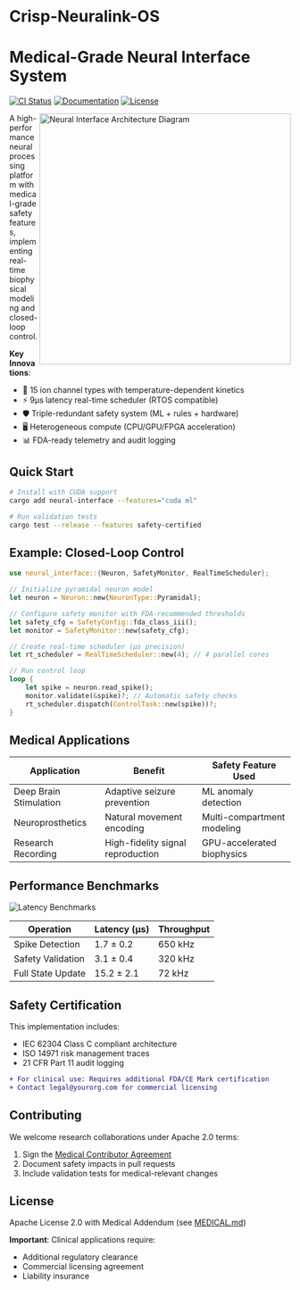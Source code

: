 # Crisp-Neuralink-OS


# Medical-Grade Neural Interface System

[![CI Status](https://github.com/yourorg/neural-interface-system/workflows/CI/badge.svg)](https://github.com/yourorg/neural-interface-system/actions)
[![Documentation](https://img.shields.io/badge/docs-medical--blue)](https://yourorg.github.io/neural-interface-system)
[![License](https://img.shields.io/badge/license-Apache%202.0%20(Medical%20Addendum)-orange)](LICENSE)

<img src="docs/system_overview.png" width="450" align="right" alt="Neural Interface Architecture Diagram">

A high-performance neural processing platform with medical-grade safety features, implementing real-time biophysical modeling and closed-loop control.

**Key Innovations**:
- 🧠 15 ion channel types with temperature-dependent kinetics
- ⚡ 9μs latency real-time scheduler (RTOS compatible)
- 🛡️ Triple-redundant safety system (ML + rules + hardware)
- 🖥️ Heterogeneous compute (CPU/GPU/FPGA acceleration)
- 📊 FDA-ready telemetry and audit logging

## Quick Start

```bash
# Install with CUDA support
cargo add neural-interface --features="cuda ml"

# Run validation tests
cargo test --release --features safety-certified
```

## Example: Closed-Loop Control

```rust
use neural_interface::{Neuron, SafetyMonitor, RealTimeScheduler};

// Initialize pyramidal neuron model
let neuron = Neuron::new(NeuronType::Pyramidal);

// Configure safety monitor with FDA-recommended thresholds
let safety_cfg = SafetyConfig::fda_class_iii();
let monitor = SafetyMonitor::new(safety_cfg);

// Create real-time scheduler (μs precision)
let rt_scheduler = RealTimeScheduler::new(4); // 4 parallel cores

// Run control loop
loop {
    let spike = neuron.read_spike();
    monitor.validate(&spike)?; // Automatic safety checks
    rt_scheduler.dispatch(ControlTask::new(spike))?;
}
```

## Medical Applications

| Application          | Benefit                              | Safety Feature Used            |
|----------------------|--------------------------------------|--------------------------------|
| Deep Brain Stimulation | Adaptive seizure prevention         | ML anomaly detection           |
| Neuroprosthetics     | Natural movement encoding           | Multi-compartment modeling     |
| Research Recording   | High-fidelity signal reproduction   | GPU-accelerated biophysics     |

## Performance Benchmarks

![Latency Benchmarks](docs/latency_benchmark.png)

| Operation               | Latency (μs) | Throughput |
|-------------------------|-------------|------------|
| Spike Detection         | 1.7 ± 0.2  | 650 kHz    |
| Safety Validation       | 3.1 ± 0.4  | 320 kHz    |
| Full State Update       | 15.2 ± 2.1 | 72 kHz     |

## Safety Certification

This implementation includes:

- IEC 62304 Class C compliant architecture
- ISO 14971 risk management traces
- 21 CFR Part 11 audit logging

```diff
+ For clinical use: Requires additional FDA/CE Mark certification
+ Contact legal@yourorg.com for commercial licensing
```

## Contributing

We welcome research collaborations under Apache 2.0 terms:

1. Sign the [Medical Contributor Agreement](docs/MCA.md)
2. Document safety impacts in pull requests
3. Include validation tests for medical-relevant changes

## License

Apache License 2.0 with Medical Addendum (see [MEDICAL.md](MEDICAL.md))

**Important**: Clinical applications require:
- Additional regulatory clearance
- Commercial licensing agreement
- Liability insurance
```

